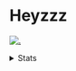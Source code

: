 # Heyzzz  

[![.](https://skillicons.dev/icons?i=ts,nextjs,nestjs,mongodb)](https://skillicons.dev)  

<details>
<summary>Stats</summary
<!--START_SECTION:waka-->

```txt
Bash              16 mins         ██████████░░░░░░░░░░░░░░░   40.62 %
TypeScript        14 mins         █████████▒░░░░░░░░░░░░░░░   37.14 %
Java Properties   5 mins          ███▓░░░░░░░░░░░░░░░░░░░░░   14.78 %
JavaScript        2 mins          ██░░░░░░░░░░░░░░░░░░░░░░░   07.46 %
```

<!--END_SECTION:waka-->
</details>
